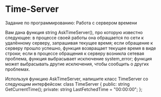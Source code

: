 # Time-Server
Задание по программированию: Работа с сервером времени

Вам дана функция string AskTimeServer(), про которую известно следующее:
в процессе своей работы она обращается по сети к удалённому серверу, запрашивая текущее время; если обращение к серверу прошло успешно, функция возвращает текущее время в виде строки; если в процессе обращения к серверу возникла сетевая проблема, функция выбрасывает исключение system_error; функция может выбрасывать другие исключения, чтобы сообщить о других проблемах.

Используя функцию AskTimeServer, напишите класс TimeServer со следующим интерфейсом:
class TimeServer { public:  string GetCurrentTime(); private:  string LastFetchedTime = "00:00:00"; };
